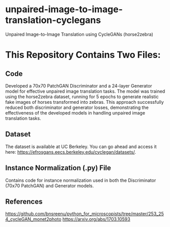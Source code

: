 # unpaired-image-to-image-translation-cyclegans
Unpaired Image-to-Image Translation using CycleGANs (horse2zebra)

# This Repository Contains Two Files:
## Code
Developed a 70x70 PatchGAN Discriminator and a 24-layer Generator model for effective unpaired image translation tasks. The model was trained using the horse2zebra dataset, running for 5 epochs to generate realistic fake images of horses transformed into zebras. This approach successfully reduced both discriminator and generator losses, demonstrating the effectiveness of the developed models in handling unpaired image translation tasks.

## Dataset
The dataset is available at UC Berkeley. You can go ahead and access it here: https://efrosgans.eecs.berkeley.edu/cyclegan/datasets/.

## Instance Normalization (.py) File
Contains code for instance normalization used in both the Discriminator (70x70 PatchGAN) and Generator models.

## References
https://github.com/bnsreenu/python_for_microscopists/tree/master/253_254_cycleGAN_monet2photo
https://arxiv.org/abs/1703.10593
